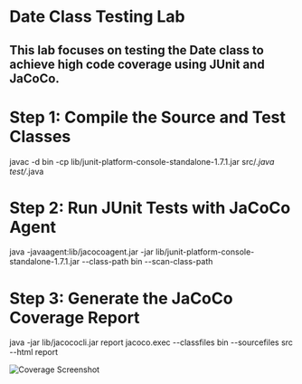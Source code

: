 # Date Class Testing Lab
## This lab focuses on testing the Date class to achieve high code coverage using JUnit and JaCoCo.


# Step 1: Compile the Source and Test Classes
javac -d bin -cp lib/junit-platform-console-standalone-1.7.1.jar src/*.java test/*.java

# Step 2: Run JUnit Tests with JaCoCo Agent
java -javaagent:lib/jacocoagent.jar -jar lib/junit-platform-console-standalone-1.7.1.jar --class-path bin --scan-class-path

# Step 3: Generate the JaCoCo Coverage Report
java -jar lib/jacococli.jar report jacoco.exec --classfiles bin --sourcefiles src --html report

![Coverage Screenshot]()


